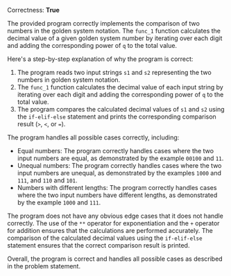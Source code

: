 Correctness: **True**

The provided program correctly implements the comparison of two numbers in the golden system notation. The `func_1` function calculates the decimal value of a given golden system number by iterating over each digit and adding the corresponding power of `q` to the total value.

Here's a step-by-step explanation of why the program is correct:

1. The program reads two input strings `s1` and `s2` representing the two numbers in golden system notation.
2. The `func_1` function calculates the decimal value of each input string by iterating over each digit and adding the corresponding power of `q` to the total value.
3. The program compares the calculated decimal values of `s1` and `s2` using the `if-elif-else` statement and prints the corresponding comparison result (`>`, `<`, or `=`).

The program handles all possible cases correctly, including:

* Equal numbers: The program correctly handles cases where the two input numbers are equal, as demonstrated by the example `00100` and `11`.
* Unequal numbers: The program correctly handles cases where the two input numbers are unequal, as demonstrated by the examples `1000` and `111`, and `110` and `101`.
* Numbers with different lengths: The program correctly handles cases where the two input numbers have different lengths, as demonstrated by the example `1000` and `111`.

The program does not have any obvious edge cases that it does not handle correctly. The use of the `**` operator for exponentiation and the `+` operator for addition ensures that the calculations are performed accurately. The comparison of the calculated decimal values using the `if-elif-else` statement ensures that the correct comparison result is printed.

Overall, the program is correct and handles all possible cases as described in the problem statement.